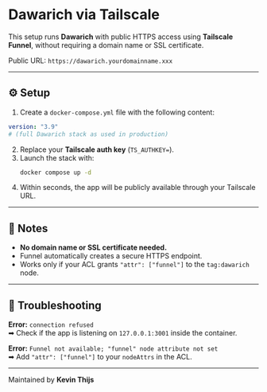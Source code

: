 # Dawarich via Tailscale

This setup runs **Dawarich** with public HTTPS access using **Tailscale Funnel**, without requiring a domain name or SSL certificate.

Public URL: `https://dawarich.yourdomainname.xxx`

---

## ⚙️ Setup

1. Create a `docker-compose.yml` file with the following content:

```yaml
version: "3.9"
# (full Dawarich stack as used in production)
```

2. Replace your **Tailscale auth key** (`TS_AUTHKEY=`).  
3. Launch the stack with:
   ```bash
   docker compose up -d
   ```
4. Within seconds, the app will be publicly available through your Tailscale URL.

---

## 🧠 Notes

- **No domain name or SSL certificate needed.**
- Funnel automatically creates a secure HTTPS endpoint.
- Works only if your ACL grants `"attr": ["funnel"]` to the `tag:dawarich` node.

---

## 🔧 Troubleshooting

**Error:** `connection refused`  
➡ Check if the app is listening on `127.0.0.1:3001` inside the container.

**Error:** `Funnel not available; "funnel" node attribute not set`  
➡ Add `"attr": ["funnel"]` to your `nodeAttrs` in the ACL.

---

Maintained by **Kevin Thijs**
